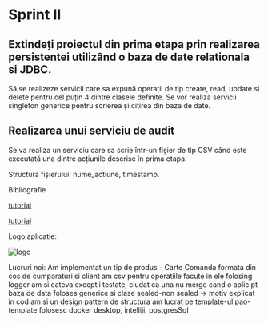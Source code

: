 # Sprint II
 ## Extindeți proiectul din prima etapa prin realizarea persistentei utilizând o baza de date relationala si JDBC.

Să se realizeze servicii care sa expună operații de tip create, read, update si delete pentru cel puțin 4 dintre clasele definite. Se vor realiza servicii singleton generice pentru scrierea și citirea din baza de date.


## Realizarea unui serviciu de audit

Se va realiza un serviciu care sa scrie într-un fișier de tip CSV când este executată una dintre acțiunile descrise în prima etapa.

Structura fișierului: nume_actiune, timestamp.


Bibliografie

[tutorial](https://www.w3schools.com/java/default.asp)

[tutorial](https://www.geeksforgeeks.org/logger-log-method-in-java-with-examples/)

Logo aplicatie:


![logo](https://github.com/ZahariaDiana132/PAO-lab/assets/79654042/75c200ab-366d-40de-a6ea-6c6e2970246c)

Lucruri noi:
Am implementat un tip de produs - Carte
Comanda formata din cos de cumparaturi si client
am csv pentru operatiile facute in ele folosing logger
am si cateva exceptii testate, ciudat ca una nu merge cand o aplic pt baza de data
foloses generice si clase sealed-non sealed -> motiv explicat in cod
am si un design pattern de structura
am lucrat pe template-ul pao-template 
folosesc docker desktop, intelliji, postgresSql

